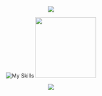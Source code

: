 
<div align="center">

<div align="center">
  <img src="https://capsule-render.vercel.app/api?type=waving&color=gradient&height=100&section=header"/>
</div>
    
  ![My Skills](https://skillicons.dev/icons?i=html,css,js,ts,nodejs,golang,python,solidity,bun,expressjs,next,react,vue,sass,tailwind,styledcomponents,postgresql,mongodb,aws,firebase,md,git,github,vite,jest,neovim,postman&perline=9)
  <img src = "https://github-readme-stats.vercel.app/api/top-langs/?username=0xkieranwilliams&layout=donut&theme=tokyonight&hide_border=true" height = 162>

</div>

<div align="center">
  <img src="https://capsule-render.vercel.app/api?type=waving&color=gradient&height=100&section=footer"/>
</div>

